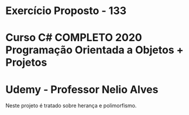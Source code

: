 # Exercício Proposto - 133
# Curso C# COMPLETO 2020 Programação Orientada a Objetos + Projetos
# Udemy - Professor Nelio Alves

Neste projeto é tratado sobre herança e polimorfismo.
